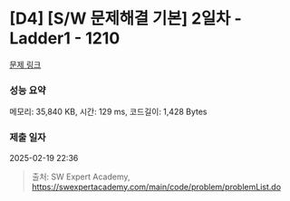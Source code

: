 # [D4] [S/W 문제해결 기본] 2일차 - Ladder1 - 1210 

[문제 링크](https://swexpertacademy.com/main/code/problem/problemDetail.do?contestProbId=AV14ABYKADACFAYh) 

### 성능 요약

메모리: 35,840 KB, 시간: 129 ms, 코드길이: 1,428 Bytes

### 제출 일자

2025-02-19 22:36



> 출처: SW Expert Academy, https://swexpertacademy.com/main/code/problem/problemList.do